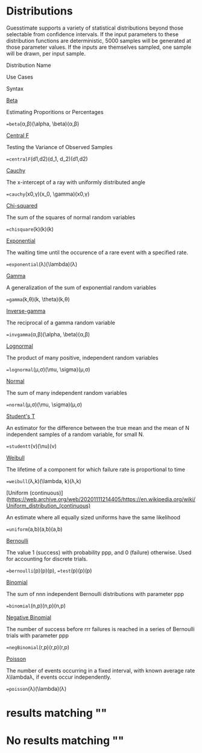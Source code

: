 # Distributions

Guesstimate supports a variety of statistical distributions beyond those selectable from confidence intervals. If the input parameters to these distribution functions are deterministic, 5000 samples will be generated at those parameter values. If the inputs are themselves sampled, one sample will be drawn, per input sample.

Distribution Name

Use Cases

Syntax

[Beta](https://web.archive.org/web/20201111214405/https://en.wikipedia.org/wiki/Beta_distribution)

Estimating Proporitions or Percentages

`=beta`(α,β)(\\alpha, \\beta)(α,β)

[Central F](https://web.archive.org/web/20201111214405/https://en.wikipedia.org/wiki/F-distribution)

Testing the Variance of Observed Samples

`=centralF`(d1,d2)(d_1, d_2)(d​1​​,d​2​​)

[Cauchy](https://web.archive.org/web/20201111214405/https://en.wikipedia.org/wiki/Cauchy_distribution)

The x-intercept of a ray with uniformly distributed angle

`=cauchy`(x0,γ)(x_0, \\gamma)(x​0​​,γ)

[Chi-squared](https://web.archive.org/web/20201111214405/https://en.wikipedia.org/wiki/Chi-squared_distribution)

The sum of the squares of normal random variables

`=chisquare`(k)(k)(k)

[Exponential](https://web.archive.org/web/20201111214405/https://en.wikipedia.org/wiki/Exponential_distribution)

The waiting time until the occurence of a rare event with a specified rate.

`=exponential`(λ)(\\lambda)(λ)

[Gamma](https://web.archive.org/web/20201111214405/https://en.wikipedia.org/wiki/Gamma_distribution)

A generalization of the sum of exponential random variables

`=gamma`(k,θ)(k, \\theta)(k,θ)

[Inverse-gamma](https://web.archive.org/web/20201111214405/https://en.wikipedia.org/wiki/Inverse-gamma_distribution)

The reciprocal of a gamma random variable

`=invgamma`(α,β)(\\alpha, \\beta)(α,β)

[Lognormal](https://web.archive.org/web/20201111214405/https://en.wikipedia.org/wiki/Lognormal_distribution)

The product of many positive, independent random variables

`=lognormal`(μ,σ)(\\mu, \\sigma)(μ,σ)

[Normal](https://web.archive.org/web/20201111214405/https://en.wikipedia.org/wiki/Normal_distribution)

The sum of many independent random variables

`=normal`(μ,σ)(\\mu, \\sigma)(μ,σ)

[Student's T](https://web.archive.org/web/20201111214405/https://en.wikipedia.org/wiki/Student%27s_t-distribution)

An estimator for the difference between the true mean and the mean of N independent samples of a random variable, for small N.

`=studentt`(ν)(\\nu)(ν)

[Weibull](https://web.archive.org/web/20201111214405/https://en.wikipedia.org/wiki/Weibull_distribution)

The lifetime of a component for which failure rate is proportional to time

`=weibull`(λ,k)(\\lambda, k)(λ,k)

[Uniform (continuous)](https://web.archive.org/web/20201111214405/https://en.wikipedia.org/wiki/Uniform_distribution_(continuous)

An estimate where all equally sized uniforms have the same likelihood

`=uniform`(a,b)(a,b)(a,b)

[Bernoulli](https://web.archive.org/web/20201111214405/https://en.wikipedia.org/wiki/Bernoulli_distribution)

The value 1 (success) with probability ppp, and 0 (failure) otherwise. Used for accounting for discrete trials.

`=bernoulli`(p)(p)(p), `=test`(p)(p)(p)

[Binomial](https://web.archive.org/web/20201111214405/https://en.wikipedia.org/wiki/Binomial_distribution)

The sum of nnn independent Bernoulli distributions with parameter ppp

`=binomial`(n,p)(n,p)(n,p)

[Negative Binomial](https://web.archive.org/web/20201111214405/https://en.wikipedia.org/wiki/Negative_binomial_distribution)

The number of success before rrr failures is reached in a series of Bernoulli trials with parameter ppp

`=negBinomial`(r,p)(r,p)(r,p)

[Poisson](https://web.archive.org/web/20201111214405/https://en.wikipedia.org/wiki/Poisson_distribution)

The number of events occurring in a fixed interval, with known average rate λ\\lambdaλ, if events occur independently.

`=poisson`(λ)(\\lambda)(λ)

# results matching ""

# No results matching ""
